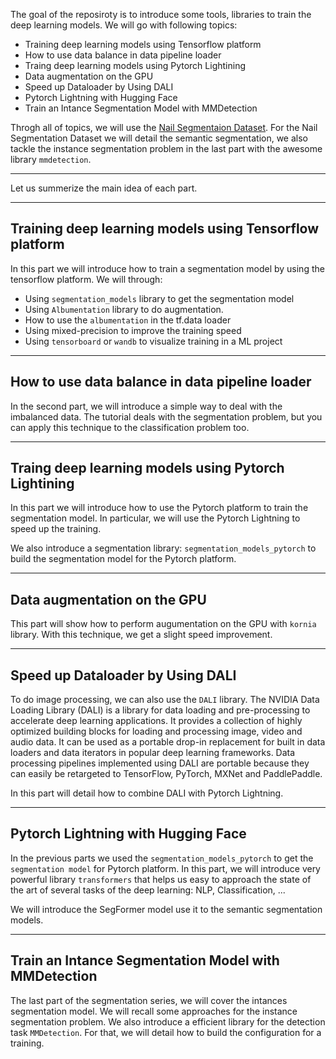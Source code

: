 The goal of the reposiroty is to introduce some tools, libraries to train the deep learning models. We will go with following topics:

- Training deep learning models using Tensorflow platform
- How to use data balance in data pipeline loader
- Traing deep learning models using Pytorch Lightining
- Data augmentation on the GPU
- Speed up Dataloader by Using DALI
- Pytorch Lightning with Hugging Face
- Train an Intance Segmentation Model with MMDetection

Throgh all of topics, we will use the [Nail Segmentaion Dataset](https://www.kaggle.com/datasets/vpapenko/nails-segmentation). For the Nail Segmentation Dataset we will detail the semantic segmentation, we also tackle the instance segmentation problem in the last part with the awesome library `mmdetection`.


---------------------------------

Let us summerize the main idea of each part.

------------------------------------------------
## Training deep learning models using Tensorflow platform

In this part we will introduce how to train a segmentation model by using the tensorflow platform. We will through:

- Using `segmentation_models` library to get the segmentation model
- Using `Albumentation` library to do augmentation. 
- How to use the `albumentation` in the tf.data loader
- Using mixed-precision to improve the training speed
- Using `tensorboard` or `wandb` to visualize training in a ML project


------------------------------------------------
## How to use data balance in data pipeline loader

In the second part, we will introduce a simple way to deal with the imbalanced data. The tutorial deals with the segmentation problem, but you can apply this technique to the classification problem too. 

------------------------------------------------
## Traing deep learning models using Pytorch Lightining

In this part we will introduce how to use the Pytorch platform to train the segmentation model. In particular, we will use the Pytorch Lightning to speed up the training. 

We also introduce a segmentation library: `segmentation_models_pytorch` to build the segmentation model for the Pytorch platform.

------------------------------------------------
## Data augmentation on the GPU

This part will show how to perform augumentation on the GPU with `kornia` library. With this technique, we get a slight speed improvement.

------------------------------------------------
## Speed up Dataloader by Using DALI

To do image processing, we can also use the `DALI` library. The NVIDIA Data Loading Library (DALI) is a library for data loading and pre-processing to accelerate deep learning applications. It provides a collection of highly optimized building blocks for loading and processing image, video and audio data. It can be used as a portable drop-in replacement for built in data loaders and data iterators in popular deep learning frameworks. Data processing pipelines implemented using DALI are portable because they can easily be retargeted to TensorFlow, PyTorch, MXNet and PaddlePaddle.

In this part will detail how to combine DALI with Pytorch Lightning. 

------------------------------------------------
## Pytorch Lightning with Hugging Face

In the previous parts we used  the `segmentation_models_pytorch` to get the `segmentation model` for Pytorch platform. In this part, we will introduce very powerful library `transformers` that helps us easy to approach the state of the art of several tasks of the deep learning: NLP, Classification, ... 

We will introduce the SegFormer model use it to the semantic segmentation models.

------------------------------------------------
## Train an Intance Segmentation Model with MMDetection

The last part of the segmentation series, we will cover the intances segmentation model. We will recall some approaches for the instance segmentation problem. We also introduce a efficient library for the detection task `MMDetection`. For that, we will detail how to build the configuration for a training. 


